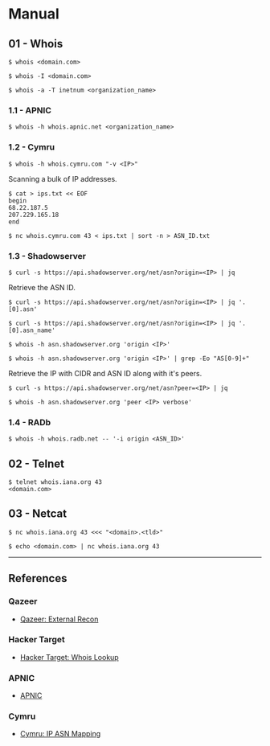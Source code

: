 # Manual

## 01 - Whois

```
$ whois <domain.com>

$ whois -I <domain.com>

$ whois -a -T inetnum <organization_name>
```

### 1.1 - APNIC

```
$ whois -h whois.apnic.net <organization_name>
```

### 1.2 - Cymru

```
$ whois -h whois.cymru.com "-v <IP>"
```

Scanning a bulk of IP addresses.

```
$ cat > ips.txt << EOF
begin
68.22.187.5
207.229.165.18
end

$ nc whois.cymru.com 43 < ips.txt | sort -n > ASN_ID.txt
```

### 1.3 - Shadowserver

```
$ curl -s https://api.shadowserver.org/net/asn?origin=<IP> | jq
```

Retrieve the ASN ID.

```
$ curl -s https://api.shadowserver.org/net/asn?origin=<IP> | jq '.[0].asn'

$ curl -s https://api.shadowserver.org/net/asn?origin=<IP> | jq '.[0].asn_name'

$ whois -h asn.shadowserver.org 'origin <IP>'

$ whois -h asn.shadowserver.org 'origin <IP>' | grep -Eo "AS[0-9]+"
```

Retrieve the IP with CIDR and ASN ID along with it's peers.

```
$ curl -s https://api.shadowserver.org/net/asn?peer=<IP> | jq

$ whois -h asn.shadowserver.org 'peer <IP> verbose'
```

### 1.4 - RADb

```
$ whois -h whois.radb.net -- '-i origin <ASN_ID>'
```

## 02 - Telnet

```
$ telnet whois.iana.org 43
<domain.com>
```

## 03 - Netcat

```
$ nc whois.iana.org 43 <<< "<domain>.<tld>"

$ echo <domain.com> | nc whois.iana.org 43
```

---
## References

### Qazeer

- [Qazeer: External Recon](https://notes.qazeer.io/general/external_recon)

### Hacker Target

- [Hacker Target: Whois Lookup](https://hackertarget.com/whois-lookup/)

### APNIC

- [APNIC](https://www.apnic.net/)

### Cymru

- [Cymru: IP ASN Mapping](https://www.team-cymru.com/ip-asn-mapping)